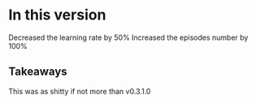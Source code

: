 # In this version

Decreased the learning rate by 50%
Increased the episodes number by 100%

## Takeaways

This was as shitty if not more than v0.3.1.0
